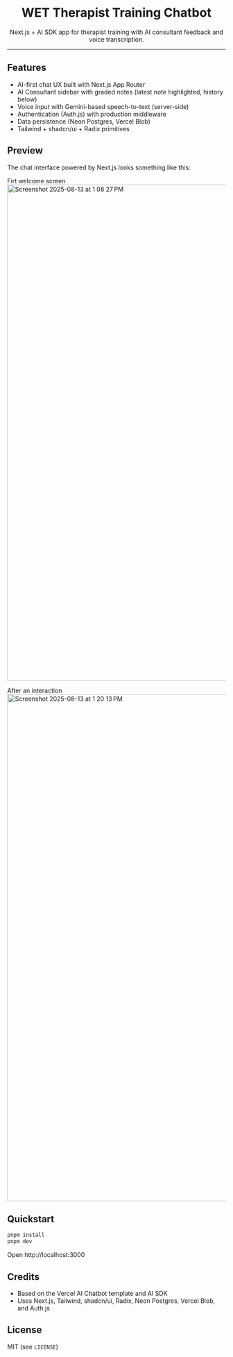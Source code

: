 <div align="center">
  <h1>WET Therapist Training Chatbot</h1>
  <p>Next.js + AI SDK app for therapist training with AI consultant feedback and voice transcription.</p>
</div>

---

## Features

- AI-first chat UX built with Next.js App Router
- AI Consultant sidebar with graded notes (latest note highlighted, history below)
- Voice input with Gemini-based speech-to-text (server-side)
- Authentication (Auth.js) with production middleware
- Data persistence (Neon Postgres, Vercel Blob)
- Tailwind + shadcn/ui + Radix primitives

## Preview
The chat interface powered by Next.js looks something like this:

Firt welcome screen
<img width="1463" height="1143" alt="Screenshot 2025-08-13 at 1 08 27 PM" src="https://github.com/user-attachments/assets/ac1e4c2d-5e11-49be-ae6b-4106b58db94f" />

After an interaction
<img width="1455" height="1168" alt="Screenshot 2025-08-13 at 1 20 13 PM" src="https://github.com/user-attachments/assets/7be40b1f-2535-443a-9a9a-794afc318555" />

## Quickstart

```bash
pnpm install
pnpm dev
```

Open http://localhost:3000

## Credits

- Based on the Vercel AI Chatbot template and AI SDK
- Uses Next.js, Tailwind, shadcn/ui, Radix, Neon Postgres, Vercel Blob, and Auth.js

## License

MIT (see `LICENSE`)
